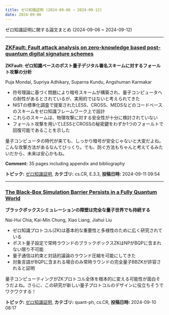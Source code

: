 ```yaml
---
title: ゼロ知識証明 (2024-09-06 ~ 2024-09-12)
date: 2024-09-06
---
```


ゼロ知識証明に関する論文まとめ (2024-09-06 ~ 2024-09-12)


- - -

### [ZKFault: Fault attack analysis on zero-knowledge based post-quantum digital signature schemes](http://arxiv.org/abs/2409.07150)

**ZKFault: ゼロ知識ベースのポスト量子デジタル署名スキームに対するフォールト攻撃の分析**

Puja Mondal, Supriya Adhikary, Suparna Kundu, Angshuman Karmakar

- 符号理論に基づく問題により暗号スキームが構築され、量子コンピュータへの耐性があるとされているが、実用的ではないと考えられてきた
- NISTの標準化調査で提案されたLESS、CROSS、MEDSなどのコードベースのスキームをゼロ知識フレームワーク上で設計
- これらのスキームは、物理攻撃に対する安全性が十分に検討されていない
- フォールト攻撃を用いてLESSとCROSSの秘密鍵をわずか1つのフォールトで回復可能であることを示した

量子コンピュータの時代が来ても、しっかり暗号が安全じゃないと大変だよね。こんな攻撃方法があるなんてびっくり。でも、防ぐ方法もちゃんと考えてるみたいだから、未来は安心かもね。

**Comment:** 35 pages including appendix and bibliography

**トピック:** [ゼロ知識証明](../../zkp), **カテゴリ:** cs.CR, E.3.3, **投稿日時:** 2024-09-11 09:54


- - -

### [The Black-Box Simulation Barrier Persists in a Fully Quantum World](http://arxiv.org/abs/2409.06317)

**ブラックボックスシミュレーションの障壁は完全な量子世界でも持続する**

Nai-Hui Chia, Kai-Min Chung, Xiao Liang, Jiahui Liu

- ゼロ知識プロトコル(ZK)は基本的な重要性と多様性のために広く研究されている
- ポスト量子設定で常時ラウンドのブラックボックスZKはNPがBQPに含まれない限り不可能
- 量子通信は約束と対話的議論のラウンド圧縮を可能にしてきた
- 対象言語がBQPに含まれる場合のみ常時ラウンドの完全量子BBZKが許容されると証明

量子コンピューティングがZKプロトコル全体を根本的に変える可能性が面白そうだよね。さらに、この研究が新しい量子プロトコルのデザインに役立ちそうでワクワクする！



**トピック:** [ゼロ知識証明](../../zkp), **カテゴリ:** quant-ph, cs.CR, **投稿日時:** 2024-09-10 08:17

